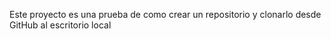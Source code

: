 Este proyecto es una prueba de como crear un repositorio y clonarlo desde GitHub al escritorio local